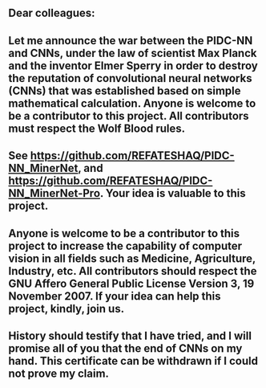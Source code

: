 ## Dear colleagues:

 ## Let me announce the war between the PIDC-NN and CNNs, under the law of scientist Max Planck and the inventor Elmer Sperry in order to destroy the reputation of convolutional neural networks  (CNNs) that was established based on simple mathematical calculation. Anyone is welcome to be a contributor to this project. All contributors must respect the Wolf Blood rules. 

## See https://github.com/REFATESHAQ/PIDC-NN_MinerNet, and https://github.com/REFATESHAQ/PIDC-NN_MinerNet-Pro. Your idea is valuable to this project. 


## Anyone is welcome to be a contributor to this project to increase the capability of computer vision in all fields such as Medicine, Agriculture, Industry, etc. All contributors should respect the GNU Affero General Public License Version 3, 19 November 2007. If your idea can help this project, kindly, join us.

## History should testify that I have tried, and I will promise all of you that the end of CNNs on my hand. This certificate can be withdrawn if I could not prove my claim.
